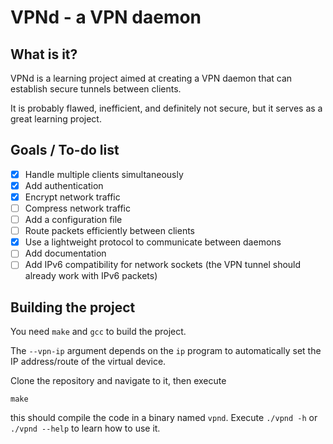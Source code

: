 # VPNd - a VPN daemon

## What is it?
VPNd is a learning project aimed at creating a VPN daemon that can establish secure tunnels between clients.

It is probably flawed, inefficient, and definitely not secure, but it serves as a great learning project.

## Goals / To-do list
*   [x] Handle multiple clients simultaneously
*   [x] Add authentication
*   [x] Encrypt network traffic
*   [ ] Compress network traffic
*   [ ] Add a configuration file
*   [ ] Route packets efficiently between clients
*   [x] Use a lightweight protocol to communicate between daemons
*   [ ] Add documentation
*   [ ] Add IPv6 compatibility for network sockets (the VPN tunnel should already work with IPv6 packets)

## Building the project
You need `make` and `gcc` to build the project.

The `--vpn-ip` argument depends on the `ip` program to automatically set the IP address/route of the virtual device.

Clone the repository and navigate to it, then execute
```
make
```
this should compile the code in a binary named `vpnd`.
Execute `./vpnd -h` or `./vpnd --help` to learn how to use it.
